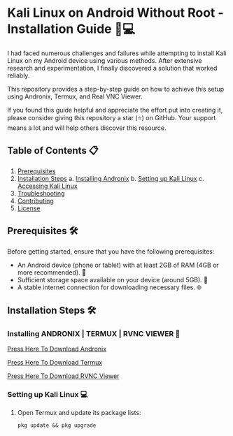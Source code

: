 # Kali Linux on Android Without Root - Installation Guide 📱💻

I had faced numerous challenges and failures while attempting to install Kali Linux on my Android device using various methods. After extensive research and experimentation, I finally discovered a solution that worked reliably. 

This repository provides a step-by-step guide on how to achieve this setup using Andronix, Termux, and Real VNC Viewer.

If you found this guide helpful and appreciate the effort put into creating it, please consider giving this repository a star (⭐) on GitHub. Your support means a lot and will help others discover this resource.


## Table of Contents 📋
1. [Prerequisites](#prerequisites)
2. [Installation Steps](#installation-steps)
    a. [Installing Andronix](#installing-andronix)
    b. [Setting up Kali Linux](#setting-up-kali-linux)
    c. [Accessing Kali Linux](#accessing-kali-linux)
3. [Troubleshooting](#troubleshooting)
4. [Contributing](#contributing)
5. [License](#license)

## Prerequisites 🛠️

Before getting started, ensure that you have the following prerequisites:

- An Android device (phone or tablet) with at least 2GB of RAM (4GB or more recommended). 📱
- Sufficient storage space available on your device (around 5GB). 💾
- A stable internet connection for downloading necessary files. 🌐

## Installation Steps 🛠️

### Installing ANDRONIX | TERMUX | RVNC VIEWER 📲

[Press Here To Download Andronix](https://play.google.com/store/apps/details?id=studio.com.techriz.andronix&pcampaignid=web_share)

[Press Here To Download Termux](https://play.google.com/store/apps/details?id=com.termux&pcampaignid=web_share)

[Press Here To Download RVNC Viewer](https://play.google.com/store/apps/details?id=com.realvnc.viewer.android&pcampaignid=web_share)



### Setting up Kali Linux 💻

1. Open Termux and update its package lists:
   ```shell
   pkg update && pkg upgrade
